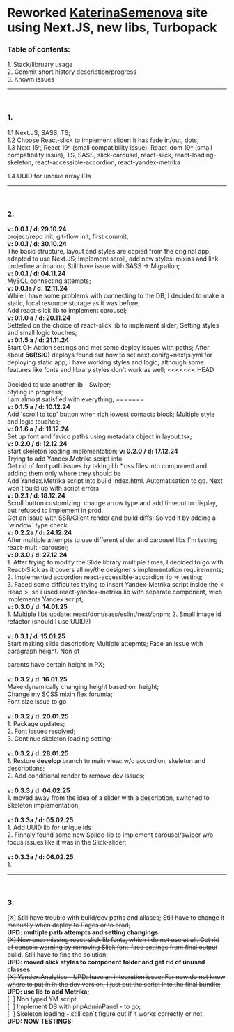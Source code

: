<h1>Reworked <a href="https://katerinasemenova.ru"> KaterinaSemenova</a> site using Next.JS, new libs, Turbopack</h1>

<h3>Table of contents:</h3>
1. Stack/libruary usage<br>
2. Commit short history description/progress<br>
3. Known issues
<hr>
<br>
<h3> 1.</h3>
1.1 Next.JS, SASS, TS;<br>
1.2 Choose React-slick to implement slider: it has fade in/out, dots; <br>
1.3 Next 15^, React 19^ (small compatibility issue), React-dom 19^ (small compatibility issue), TS, SASS, slick-carousel, react-slick, react-loading-skeleton, react-accessible-accordion, react-yandex-metrika

1.4 UUID for unqiue array IDs

<hr>
<br>
<h3> 2.</h3>
<b>v: 0.0.1 / d: 29.10.24</b> <br>    
project/repo init, git-flow init, first commit,
<br>
<b>v: 0.0.1 / d: 30.10.24</b> <br>    
The basic structure, layout and styles are copied from the original app, adapted to use Next.JS;
Implement scroll, add new styles: mixins and link underline animation;
Still have issue with SASS -> Migration;
<br>  
<b>v: 0.0.1 / d: 04.11.24<br></b> 
MySQL connecting attempts;    <br>
<b>v: 0.0.1a / d: 12.11.24<br></b> 
While I have some problems with connecting to the DB, I decided to make a static, local resource storage as it was before;
<br>Add react-slick lib to implement carousel;
<br>
<b>v: 0.1.0 a / d: 20.11.24<br></b> 
Setteled on the choice of react-slick lib to implement slider;
Setting styles and small logic touches;
<br><b>v: 0.1.5 a / d: 21.11.24<br></b> 
Start GH Action settings and met some deploy issues with paths;
After about <b>56(!SIC)</b> deploys found out how to set next.conifg+nextjs.yml for deploying static app;
I have working styles and logic, although some features like fonts and library styles don't work as well;
<<<<<<< HEAD
<br><br>
Decided to use another lib - Swiper;<br>
Styling in progress;<br>
I am almost satisfied with everything;
=======
<br><b>v: 0.1.5 a / d: 10.12.24<br></b> 
Add 'scroll to top' button when rich lowest contacts block;
Multiple style and logic touches;<br>
<b>v: 0.1.6 a / d: 11.12.24<br></b> 
Set up font and favico paths using metadata object in layout.tsx;<br>
<b>v: 0.2.0 / d: 12.12.24<br></b> 
Start skeleton loading implementation;
<b>v: 0.2.0 / d: 17.12.24<br></b> 
Trying to add Yandex.Metrika script into <Head><br>
Get rid of font path issues by taking lib *.css files into component and adding them only where they should be<br>
Add Yandex.Metrika script into build index.html. Automatisation to go.
Next won`t build up with script errors. <br>
<b>v: 0.2.1 / d: 18.12.24<br></b> 
Scroll button customizing: change arrow type and add timeout to display, but refused to implement in prod.<br>
Got an issue with SSR/Client render and build diffs; Solved it by adding a `window` type check<br>
<b>v: 0.2.2a / d: 24.12.24<br></b> 
After multiple attempts to use different slider and carousel libs I`m testing react-multi-carousel;<br>
<b>v: 0.3.0 / d: 27.12.24<br></b> 
1. After trying to modify the Slide library multiple times, I decided to go with React-Slick as it covers all my/the designer's implementation requirements;<br>
2. Implemented accordion react-accessible-accordion lib => testing;<br>
3. Faced some difficultes trying to insert Yandex-Metrika script inside the < Head >, so i used react-yandex-metrika lib with separate component, wich implements Yandex script;
<br>
<b>v: 0.3.0 / d: 14.01.25<br></b> 
1. Multiple libs update: react/dom/sass/eslint/next/pnpm;
2. Small image id refactor (should I use UUID?)<br>
<br><b>v: 0.3.1 / d: 15.01.25<br></b> 
Start making slide description; Multiple attepmts; Face an issue with paragraph height. Non of <p> parents have certain height in PX;<br>
<br><b>v: 0.3.2 / d: 16.01.25<br></b> 
Make dynamically changing height based on <Image> height;<br>
Change my SCSS mixin flex forumla;<br>
Font size issue to go<br>
<br><b>v: 0.3.2 / d: 20.01.25<br></b> 
1. Package updates;<br>
2. Font issues resolved;<br>
3. Continue skeleton loading setting;<br>
<br><b>v: 0.3.2 / d: 28.01.25<br></b> 
1. Restore <b>develop</b> branch to main view: w/o accordion, skeleton and descriptions;<br>
2. Add conditional render to remove dev issues;<br>
<br><b>v: 0.3.3 / d: 04.02.25<br></b> 
1. moved away from the idea of ​​a slider with a description, switched to Skeleton implementation;<br>
<br><b>v: 0.3.3a / d: 05.02.25<br></b> 
1. Add UUID lib for unique ids<br>
2. Finnaly found some new Splide-lib to implement carousel/swiper w/o focus issues like it was in the Slick-slider;<br>
<br><b>v: 0.3.3a / d: 06.02.25<br></b> 
1.
<hr>
<br>
<h3> 3.</h3>
[X] <del>Still have trouble with build/dev paths and aliases; Still have to change it manually when deploy to Pages or to prod;</del><br>
<b>UPD: multiple path attempts and setting changings</b><br>
<del>[X] New one: missing react-slick lib fonts, which i do not use at all. Get rid of console warning by removing Slick font-face settings from final output build. Still have to find the solution;</del><br>
<b>UPD: moved slick styles to component folder and get rid of unused classes</b><br>
<del>[X] Yandex.Analytics - UPD: have an integration issue; For now do not know where to put in in the dev version; I just put the script into the final bundle;</del><br>
<b>UPD: use lib to add Metrika;</b><br>
[&nbsp;&nbsp;] Non typed YM script<br>
[&nbsp;&nbsp;] Implement DB with phpAdminPanel - to go;<br>
[&nbsp;&nbsp;] Skeleton loading - still can`t figure out if it works correctly or not<br> <strong>UPD: NOW TESTINGS</strong>;<br>
